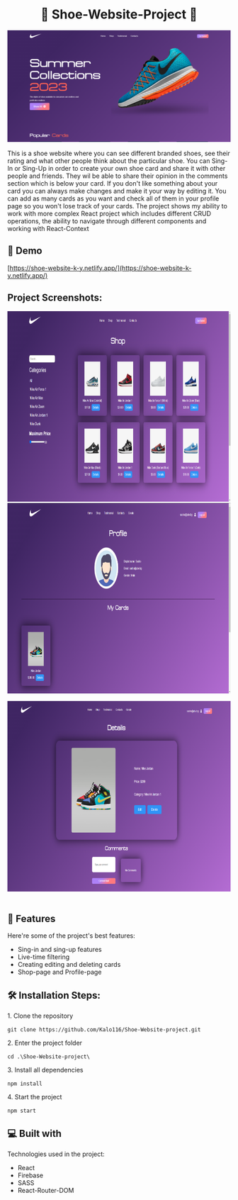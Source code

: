 <h1 align="center" id="title">👟 Shoe-Website-Project 👟</h1>

<p align="center"><img src="public/Screenshot_6.png" alt="project-image"></p>

<p id="description">This is a shoe website where you can see different branded shoes, see their rating and what other people think about the particular shoe. You can Sing-In or Sing-Up in order to create your own shoe card and share it with other people and friends. They wil be able to share their opinion in the comments section which is below your card. If you don't like something about your card you can always make changes and make it your way by editing it. You can add as many cards as you want and check all of them in your profile page so you won't lose track of your cards. The project shows my ability to work with more complex React project which includes different CRUD operations, the ability to navigate through different components and working with React-Context</p>

<h2>🚀 Demo</h2>

[https://shoe-website-k-y.netlify.app/](https://shoe-website-k-y.netlify.app/)

<h2>Project Screenshots:</h2>

<img src="public/Screenshot_7.png" alt="project-screenshot" width="800" height="430/">
<br/>

<img src="public/Screenshot_8.png" alt="project-screenshot" width="800" height="430/">
<br/>

<img src="public/Screenshot_9.png" alt="project-screenshot" width="800" height="430/"> <br/>
<br/>
  
<h2>🧐 Features</h2>

Here're some of the project's best features:

*   Sing-in and sing-up features
*   Live-time filtering
*   Creating editing and deleting cards
*   Shop-page and Profile-page

<h2>🛠️ Installation Steps:</h2>

<p>1. Clone the repository</p>

```
git clone https://github.com/Kalo116/Shoe-Website-project.git
```

<p>2. Enter the project folder</p>

```
cd .\Shoe-Website-project\
```

<p>3. Install all dependencies</p>

```
npm install
```

<p>4. Start the project</p>

```
npm start
```

  
  
<h2>💻 Built with</h2>

Technologies used in the project:

*   React
*   Firebase
*   SASS
*   React-Router-DOM
